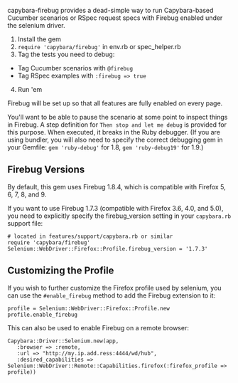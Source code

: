 capybara-firebug provides a dead-simple way to run Capybara-based Cucumber
scenarios or RSpec request specs with Firebug enabled under the selenium driver.

1. Install the gem
2. `require 'capybara/firebug'` in env.rb or spec_helper.rb
3. Tag the tests you need to debug:
  - Tag Cucumber scenarios with `@firebug`
  - Tag RSpec examples with `:firebug => true`
4. Run 'em

Firebug will be set up so that all features are fully enabled on every page.

You'll want to be able to pause the scenario at some point to inspect things
in Firebug. A step definition for `Then stop and let me debug` is provided
for this purpose. When executed, it breaks in the Ruby debugger. (If you are
using bundler, you will also need to specify the correct debugging gem in your
Gemfile: `gem 'ruby-debug'` for 1.8, `gem 'ruby-debug19'` for 1.9.)

## Firebug Versions

By default, this gem uses Firebug 1.8.4, which is compatible with Firefox 5,
6, 7, 8, and 9.

If you want to use Firebug 1.7.3 (compatible with Firefox 3.6, 4.0, and 5.0), you
need to explicitly specify the firebug_version setting in your `capybara.rb`
support file:

    # located in features/support/capybara.rb or similar
    require 'capybara/firebug'
    Selenium::WebDriver::Firefox::Profile.firebug_version = '1.7.3'

## Customizing the Profile

If you wish to further customize the Firefox profile used by selenium, you
can use the `#enable_firebug` method to add the Firebug extension to it:

    profile = Selenium::WebDriver::Firefox::Profile.new
    profile.enable_firebug

This can also be used to enable Firebug on a remote browser:

    Capybara::Driver::Selenium.new(app,
       :browser => :remote,
       :url => "http://my.ip.add.ress:4444/wd/hub",
       :desired_capabilities => Selenium::WebDriver::Remote::Capabilities.firefox(:firefox_profile => profile))
